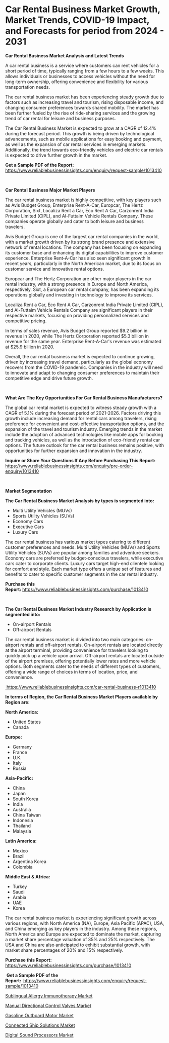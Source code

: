 <p><h1>Car Rental Business Market Growth, Market Trends, COVID-19 Impact, and Forecasts for period from 2024 - 2031</h1></p><p><strong>Car Rental Business Market Analysis and Latest Trends</strong></p>
<p><p>A car rental business is a service where customers can rent vehicles for a short period of time, typically ranging from a few hours to a few weeks. This allows individuals or businesses to access vehicles without the need for long-term ownership, offering convenience and flexibility for various transportation needs.</p><p>The car rental business market has been experiencing steady growth due to factors such as increasing travel and tourism, rising disposable income, and changing consumer preferences towards shared mobility. The market has been further fueled by the rise of ride-sharing services and the growing trend of car rental for leisure and business purposes.</p><p>The Car Rental Business Market is expected to grow at a CAGR of 12.4% during the forecast period. This growth is being driven by technological advancements, such as mobile applications for easy booking and payment, as well as the expansion of car rental services in emerging markets. Additionally, the trend towards eco-friendly vehicles and electric car rentals is expected to drive further growth in the market.</p></p>
<p><strong>Get a Sample PDF of the Report:&nbsp;</strong> <a href="https://www.reliablebusinessinsights.com/enquiry/request-sample/1013410">https://www.reliablebusinessinsights.com/enquiry/request-sample/1013410</a></p>
<p>&nbsp;</p>
<p><strong>Car Rental Business Major Market Players</strong></p>
<p><p>The car rental business market is highly competitive, with key players such as Avis Budget Group, Enterprise Rent-A-Car, Europcar, The Hertz Corporation, Sixt, Localiza Rent a Car, Eco Rent A Car, Carzonrent India Private Limited (CIPL), and Al-Futtaim Vehicle Rentals Company. These companies operate globally and cater to both leisure and business travelers.</p><p>Avis Budget Group is one of the largest car rental companies in the world, with a market growth driven by its strong brand presence and extensive network of rental locations. The company has been focusing on expanding its customer base and enhancing its digital capabilities to improve customer experience. Enterprise Rent-A-Car has also seen significant growth in recent years, particularly in the North American market, due to its focus on customer service and innovative rental options.</p><p>Europcar and The Hertz Corporation are other major players in the car rental industry, with a strong presence in Europe and North America, respectively. Sixt, a European car rental company, has been expanding its operations globally and investing in technology to improve its services.</p><p>Localiza Rent a Car, Eco Rent A Car, Carzonrent India Private Limited (CIPL), and Al-Futtaim Vehicle Rentals Company are significant players in their respective markets, focusing on providing personalized services and competitive pricing.</p><p>In terms of sales revenue, Avis Budget Group reported $9.2 billion in revenue in 2020, while The Hertz Corporation reported $5.3 billion in revenue for the same year. Enterprise Rent-A-Car's revenue was estimated at $25.9 billion in 2020.</p><p>Overall, the car rental business market is expected to continue growing, driven by increasing travel demand, particularly as the global economy recovers from the COVID-19 pandemic. Companies in the industry will need to innovate and adapt to changing consumer preferences to maintain their competitive edge and drive future growth.</p></p>
<p>&nbsp;</p>
<p><strong>What Are The Key Opportunities For Car Rental Business Manufacturers?</strong></p>
<p><p>The global car rental market is expected to witness steady growth with a CAGR of 5.1% during the forecast period of 2021-2026. Factors driving this growth include increasing demand for rental cars among travelers, rising preference for convenient and cost-effective transportation options, and the expansion of the travel and tourism industry. Emerging trends in the market include the adoption of advanced technologies like mobile apps for booking and tracking vehicles, as well as the introduction of eco-friendly rental car options. The future outlook for the car rental business remains positive, with opportunities for further expansion and innovation in the industry.</p></p>
<p><strong>Inquire or Share Your Questions If Any Before Purchasing This Report:</strong> <a href="https://www.reliablebusinessinsights.com/enquiry/pre-order-enquiry/1013410">https://www.reliablebusinessinsights.com/enquiry/pre-order-enquiry/1013410</a></p>
<p>&nbsp;</p>
<p><strong>Market Segmentation</strong></p>
<p><strong>The Car Rental Business Market Analysis by types is segmented into:</strong></p>
<p><ul><li>Multi Utility Vehicles (MUVs)</li><li>Sports Utility Vehicles (SUVs)</li><li>Economy Cars</li><li>Executive Cars</li><li>Luxury Cars</li></ul></p>
<p><p>The car rental business has various market types catering to different customer preferences and needs. Multi Utility Vehicles (MUVs) and Sports Utility Vehicles (SUVs) are popular among families and adventure seekers. Economy cars are preferred by budget-conscious travelers, while executive cars cater to corporate clients. Luxury cars target high-end clientele looking for comfort and style. Each market type offers a unique set of features and benefits to cater to specific customer segments in the car rental industry.</p></p>
<p><strong>Purchase this Report:&nbsp;</strong><a href="https://www.reliablebusinessinsights.com/purchase/1013410">https://www.reliablebusinessinsights.com/purchase/1013410</a></p>
<p>&nbsp;</p>
<p><strong>The Car Rental Business Market Industry Research by Application is segmented into:</strong></p>
<p><ul><li>On-airport Rentals</li><li>Off-airport Rentals</li></ul></p>
<p><p>The car rental business market is divided into two main categories: on-airport rentals and off-airport rentals. On-airport rentals are located directly at the airport terminal, providing convenience for travelers looking to quickly pick up a vehicle upon arrival. Off-airport rentals are located outside of the airport premises, offering potentially lower rates and more vehicle options. Both segments cater to the needs of different types of customers, offering a wide range of choices in terms of location, price, and convenience.</p></p>
<p><a href="https://www.reliablebusinessinsights.com/car-rental-business-r1013410">&nbsp;https://www.reliablebusinessinsights.com/car-rental-business-r1013410</a></p>
<p><strong>In terms of Region, the Car Rental Business Market Players available by Region are:</strong></p>
<p>
    <p> <strong> North America: </strong>
        <ul>
            <li>United States</li>
            <li>Canada</li>
        </ul>
        </p> 
    <p> <strong> Europe: </strong>
        <ul>
            <li>Germany</li>
            <li>France</li>
            <li>U.K.</li>
            <li>Italy</li>
            <li>Russia</li>
        </ul>
        </p> 
    <p> <strong> Asia-Pacific: </strong>
        <ul>
            <li>China</li>
            <li>Japan</li>
            <li>South Korea</li>
            <li>India</li>
            <li>Australia</li>
            <li>China Taiwan</li>
            <li>Indonesia</li>
            <li>Thailand</li>
            <li>Malaysia</li>
        </ul>
        </p> 
    <p> <strong> Latin America: </strong>
        <ul>
            <li>Mexico</li>
            <li>Brazil</li>
            <li>Argentina Korea</li>
            <li>Colombia</li>
        </ul>
        </p> 
    <p> <strong> Middle East & Africa: </strong>
        <ul>
            <li>Turkey</li>
            <li>Saudi</li>
            <li>Arabia</li>
            <li>UAE</li>
            <li>Korea</li>
        </ul>
    </p>
    </p>
<p><p>The car rental business market is experiencing significant growth across various regions, with North America (NA), Europe, Asia Pacific (APAC), USA, and China emerging as key players in the industry. Among these regions, North America and Europe are expected to dominate the market, capturing a market share percentage valuation of 35% and 25% respectively. The USA and China are also anticipated to exhibit substantial growth, with market share percentages of 20% and 15% respectively.</p></p>
<p><strong>Purchase this Report: </strong><a href="https://www.reliablebusinessinsights.com/purchase/1013410">https://www.reliablebusinessinsights.com/purchase/1013410</a></p>
<p>&nbsp;<strong>Get a Sample PDF of the Report:&nbsp;&nbsp;</strong><a href="https://www.reliablebusinessinsights.com/enquiry/request-sample/1013410">https://www.reliablebusinessinsights.com/enquiry/request-sample/1013410</a></p>
<p><strong></strong></p>
<p><p><a href="https://github.com/theanastasiyah/Market-Research-Report-List-1/blob/main/sublingual-allergy-immunotherapy-market.md">Sublingual Allergy Immunotherapy Market</a></p><p><a href="https://medium.com/@jjkh377/global-manual-directional-control-valves-market-focus-on-application-end-use-industry-type-0b0e7e60e204">Manual Directional Control Valves Market</a></p><p><a href="https://medium.com/@charlesporter2662/gasoline-outboard-motor-market-outlook-and-forecast-from-2024-to-2031-cb8d9932b9f6">Gasoline Outboard Motor Market</a></p><p><a href="https://github.com/lukmanduiky01/Market-Research-Report-List-1/blob/main/connected-ship-solutions-market.md">Connected Ship Solutions Market</a></p><p><a href="https://medium.com/@marisolking1/global-digital-sound-processors-market-size-and-market-trends-analysis-by-regional-outlook-bf96479ede4e">Digital Sound Processors Market</a></p></p>